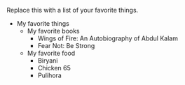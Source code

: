 Replace this with a list of your favorite things.
- My favorite things
  - My favorite books
    - Wings of Fire: An Autobiography of Abdul Kalam
    - Fear Not: Be Strong
  - My favorite food
    - Biryani
    - Chicken 65
    - Pulihora
